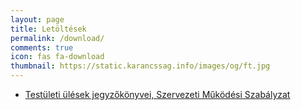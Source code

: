 ```yaml
---
layout: page
title: Letöltések
permalink: /download/
comments: true
icon: fas fa-download
thumbnail: https://static.karancssag.info/images/og/ft.jpg
---
```


+ [Testületi ülések jegyzőkönyvei, Szervezeti Működési Szabályzat][1]

[1]:/download/jegyzokonyvek
